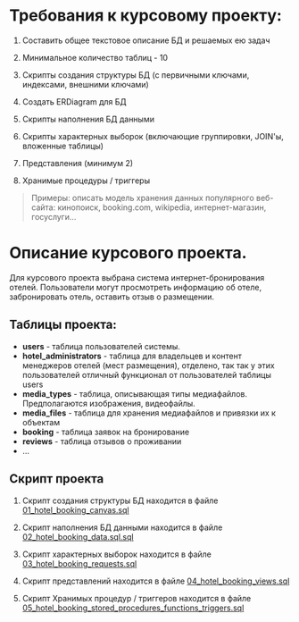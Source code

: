 # Требования к курсовому проекту:

1. Составить общее текстовое описание БД и решаемых ею задач

2. Минимальное количество таблиц - 10

3. Скрипты создания структуры БД (с первичными ключами, индексами, внешними ключами)

4. Создать ERDiagram для БД

5. Скрипты наполнения БД данными

6. Скрипты характерных выборок (включающие группировки, JOIN'ы, вложенные таблицы)

7. Представления (минимум 2)

8. Хранимые процедуры / триггеры

> Примеры: описать модель хранения данных популярного веб-сайта: кинопоиск, booking.com, wikipedia, интернет-магазин, госуслуги...

# Описание курсового проекта.

Для курсового проекта выбрана система интернет-бронирования отелей. Пользователи могут просмотреть информацию об отеле, забронировать отель, оставить отзыв о размещении.

## Таблицы проекта:

- **users** - таблица пользователей системы.
- **hotel_administrators** - таблица для владельцев и контент менеджеров отелей (меcт размещения), отделено, так так у этих пользователей отличный функционал от пользователей таблицы users
- **media_types** - таблица, описывающая типы медиафайлов. Предполагаются изображения, видеофайлы.
- **media_files** - таблица для хранения медиафайлов и привязки их к объектам
- **booking** - таблица заявок на бронирование
- **reviews** - таблица отзывов о проживании
- ...

## Скрипт проекта

1. Скрипт создания структуры БД находится в файле [01_hotel_booking_canvas.sql](https://)

2. Скрипт наполнения БД данными находится в файле [02_hotel_booking_data.sql.sql](https://)

3. Скрипт характерных выборок находится в файле [03_hotel_booking_requests.sql](https://)

4. Скрипт представлений находится в файле [04_hotel_booking_views.sql](https://)

5. Скрипт Хранимых процедур / триггеров находится в файле [05_hotel_booking_stored_procedures_functions_triggers.sql](https://)